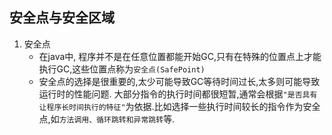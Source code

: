 ## 安全点与安全区域

1. 安全点
    - 在java中, 程序并不是在任意位置都能开始GC,只有在特殊的位置点上才能执行GC,这些位置点称为`安全点(SafePoint)`
    - 安全点的选择是很重要的,太少可能导致GC等待时间过长,太多则可能导致运行时的性能问题. 大部分指令的执行时间都很短暂,通常会根据`"是否具有让程序长时间执行的特征"`为依据.比如选择一些执行时间较长的指令作为安全点,如`方法调用、循环跳转和异常跳转`等.
    